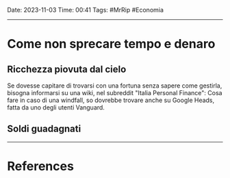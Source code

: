 Date: 2023-11-03
Time: 00:41
Tags: #MrRip #Economia

---
# Come non sprecare tempo e denaro

## Ricchezza piovuta dal cielo
Se dovesse capitare di trovarsi con una fortuna senza sapere come gestirla, bisogna informarsi su una wiki, nel subreddit "Italia Personal Finance": Cosa fare in caso di una windfall, so dovrebbe trovare anche su Google Heads, fatta da uno degli utenti Vanguard.

## Soldi guadagnati


---
# References
